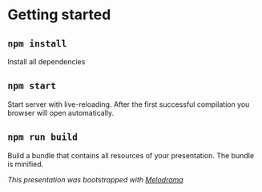 # Getting started

## `npm install`

Install all dependencies

## `npm start`

Start server with live-reloading. After the first successful compilation you browser will open automatically.

## `npm run build`

Build a bundle that contains all resources of your presentation. The bundle is minified.


*This presentation was bootstrapped with [Melodrama](https://github.com/sebald/melodrama)*
